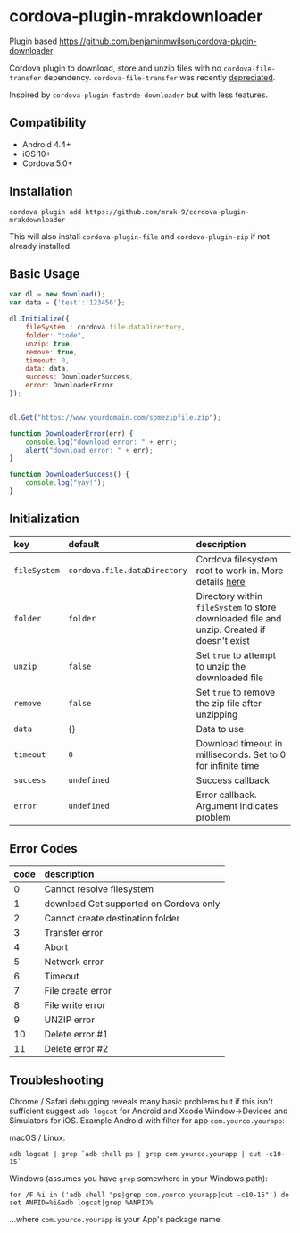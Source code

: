 # cordova-plugin-mrakdownloader

Plugin based https://github.com/benjaminmwilson/cordova-plugin-downloader

Cordova plugin to download, store and unzip files with no `cordova-file-transfer`
dependency. `cordova-file-transfer` was recently [depreciated](https://cordova.apache.org/blog/2017/10/18/from-filetransfer-to-xhr2.html).

Inspired by `cordova-plugin-fastrde-downloader` but with less features.


## Compatibility

- Android 4.4+
- iOS 10+
- Cordova 5.0+


## Installation

    cordova plugin add https://github.com/mrak-9/cordova-plugin-mrakdownloader

This will also install `cordova-plugin-file` and `cordova-plugin-zip` if
not already installed.

## Basic Usage

```javascript
var dl = new download();
var data = {'test':'123456'};

dl.Initialize({
    fileSystem : cordova.file.dataDirectory,
    folder: "code",
    unzip: true,
    remove: true,
    timeout: 0,
    data: data,
    success: DownloaderSuccess,
    error: DownloaderError
});


dl.Get("https://www.yourdomain.com/somezipfile.zip");

function DownloaderError(err) {
    console.log("download error: " + err);
    alert("download error: " + err);
}

function DownloaderSuccess() {
    console.log("yay!");
}
```


## Initialization


| key           | default                      |description   |
|:------------- |:---------------------------- |:-------------|
| `fileSystem`  | `cordova.file.dataDirectory` | Cordova filesystem root to work in. More details [here](https://cordova.apache.org/docs/en/latest/reference/cordova-plugin-file/index.html)|
| `folder`      | `folder`                     | Directory within `fileSystem` to store downloaded file and unzip. Created if doesn't exist|
| `unzip`       | `false`                      | Set `true` to attempt to unzip the downloaded file|
| `remove`      | `false`                      | Set `true` to remove the zip file after unzipping|
| `data`        | {}                           | Data to use|
| `timeout`     | `0`                          | Download timeout in milliseconds. Set to 0 for infinite time|
| `success`     | `undefined`                  | Success callback|
| `error`       | `undefined`                  | Error callback. Argument indicates problem|


## Error Codes

| code          |description                            |
|:------------- |:--------------------------------------|
| 0             | Cannot resolve filesystem             |
| 1             | download.Get supported on Cordova only|
| 2             | Cannot create destination folder      |
| 3             | Transfer error                        |
| 4             | Abort                                 |
| 5             | Network error                         |
| 6             | Timeout                               |
| 7             | File create error                     |
| 8             | File write error                      |
| 9             | UNZIP error                           |
| 10            | Delete error #1                       |
| 11            | Delete error #2                       |

## Troubleshooting

Chrome / Safari debugging reveals many basic problems but if this isn't
sufficient suggest `adb logcat` for Android and Xcode Window->Devices and Simulators
for iOS. Example Android with filter for app `com.yourco.yourapp`:

macOS / Linux:

    adb logcat | grep `adb shell ps | grep com.yourco.yourapp | cut -c10-15`

Windows (assumes you have `grep` somewhere in your Windows path):

    for /F %i in ('adb shell "ps|grep com.yourco.yourapp|cut -c10-15"') do set ANPID=%i&adb logcat|grep %ANPID%

...where `com.yourco.yourapp` is your App's package name.




